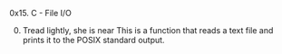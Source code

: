 0x15. C - File I/O

0. Tread lightly, she is near
This is a function that reads a text file and prints it to the POSIX standard output.
